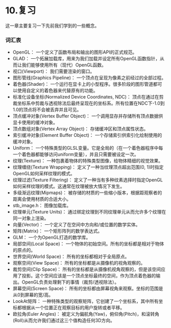 # 10.复习

这一章主要复习一下先前我们学到的一些概念。

### 词汇表

- OpenGL： 一个定义了函数布局和输出的图形API的正式规范。
- GLAD： 一个拓展加载库，用来为我们加载并设定所有OpenGL函数指针，从而让我们能够使用所有（现代）OpenGL函数。
- 视口(Viewport)： 我们需要渲染的窗口。
- 图形管线(Graphics Pipeline)： 一个顶点在呈现为像素之前经过的全部过程。
- 着色器(Shader)： 一个运行在显卡上的小型程序。很多阶段的图形管道都可以使用自定义的着色器来代替原有的功能。
- 标准化设备坐标(Normalized Device Coordinates, NDC)： 顶点在通过在剪裁坐标系中剪裁与透视除法后最终呈现在的坐标系。所有位置在NDC下-1.0到1.0的顶点将不会被丢弃并且可见。
- 顶点缓冲对象(Vertex Buffer Object)： 一个调用显存并存储所有顶点数据供显卡使用的缓冲对象。
- 顶点数组对象(Vertex Array Object)： 存储缓冲区和顶点属性状态。
- 索引缓冲对象(Element Buffer Object)： 一个存储索引供索引化绘制使用的缓冲对象。
- Uniform： 一个特殊类型的GLSL变量。它是全局的（在一个着色器程序中每一个着色器都能够访问uniform变量），并且只需要被设定一次。
- 纹理(Texture)： 一种包裹着物体的特殊类型图像，给物体精细的视觉效果。
- 纹理缠绕(Texture Wrapping)： 定义了一种当纹理顶点超出范围(0, 1)时指定OpenGL如何采样纹理的模式。
- 纹理过滤(Texture Filtering)： 定义了一种当有多种纹素选择时指定OpenGL如何采样纹理的模式。这通常在纹理被放大情况下发生。
- 多级渐远纹理(Mipmaps)： 被存储的材质的一些缩小版本，根据距观察者的距离会使用材质的合适大小。
- stb_image.h： 图像加载库。
- 纹理单元(Texture Units)： 通过绑定纹理到不同纹理单元从而允许多个纹理在同一对象上渲染。
- 向量(Vector)： 一个定义了在空间中方向和/或位置的数学实体。
- 矩阵(Matrix)： 一个矩形阵列的数学表达式。
- GLM： 一个为OpenGL打造的数学库。
- 局部空间(Local Space)： 一个物体的初始空间。所有的坐标都是相对于物体的原点的。
- 世界空间(World Space)： 所有的坐标都相对于全局原点。
- 观察空间(View Space)： 所有的坐标都是从摄像机的视角观察的。
- 裁剪空间(Clip Space)： 所有的坐标都是从摄像机视角观察的，但是该空间应用了投影。这个空间应该是一个顶点坐标最终的空间，作为顶点着色器的输出。OpenGL负责处理剩下的事情（裁剪/透视除法）。
- 屏幕空间(Screen Space)： 所有的坐标都由屏幕视角来观察。坐标的范围是从0到屏幕的宽/高。
- LookAt矩阵： 一种特殊类型的观察矩阵，它创建了一个坐标系，其中所有坐标都根据从一个位置正在观察目标的用户旋转或者平移。
- 欧拉角(Euler Angles)： 被定义为偏航角(Yaw)，俯仰角(Pitch)，和滚转角(Roll)从而允许我们通过这三个值构造任何3D方向。
